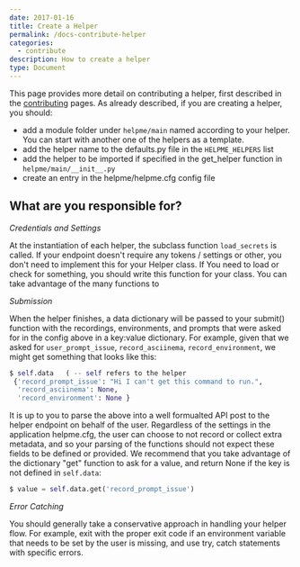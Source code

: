 ```yaml
---
date: 2017-01-16
title: Create a Helper
permalink: /docs-contribute-helper
categories:
  - contribute
description: How to create a helper
type: Document
---
```


This page provides more detail on contributing a helper, first described in the
[contributing](/helpme/docs-contributing) pages. As already described, if you are creating a helper, you should:

 - add a module folder under `helpme/main` named according to your helper. You can start with another one of the helpers as a template.
 - add the helper name to the defaults.py file in the `HELPME_HELPERS` list
 - add the helper to be imported if specified in the get_helper function in `helpme/main/__init__.py`
 - create an entry in the helpme/helpme.cfg config file

## What are you responsible for?

*Credentials and Settings*

At the instantiation of each helper, the subclass function `load_secrets` is called.
If your endpoint doesn't require any tokens / settings or other, you don't need to implement
this for your Helper class. If You need to load or check for something, you should write this
function for your class. You can take advantage of the many functions to

*Submission*

When the helper finishes, a data dictionary will be passed to your submit() function with
the recordings, environments, and prompts that were asked for in the config above in a key:value
dictionary. For example, given that we asked for `user_prompt_issue`, `record_asciinema`,
`record_environment`, we might get something that looks like this:

```python
$ self.data   ( -- self refers to the helper 
 {'record_prompt_issue': "Hi I can't get this command to run.",
  'record_asciinema': None,
  'record_environment': None }
```

It is up to you to parse the above into a well formualted API post to the helper endpoint
on behalf of the user. Regardless of the settings in the application helpme.cfg, the user
can choose to not record or collect extra metadata, and so your parsing of the functions should
not expect these fields to be defined or provided. We recommend that you take advantage of 
the dictionary "get" function to ask for a value, and return None if the key is not defined 
in `self.data`:

```python
$ value = self.data.get('record_prompt_issue')
```

*Error Catching*

You should generally take a conservative approach in handling your helper flow. For 
example, exit with the proper exit code if an environment variable that needs to be set
by the user is missing, and use try, catch statements with specific errors.
